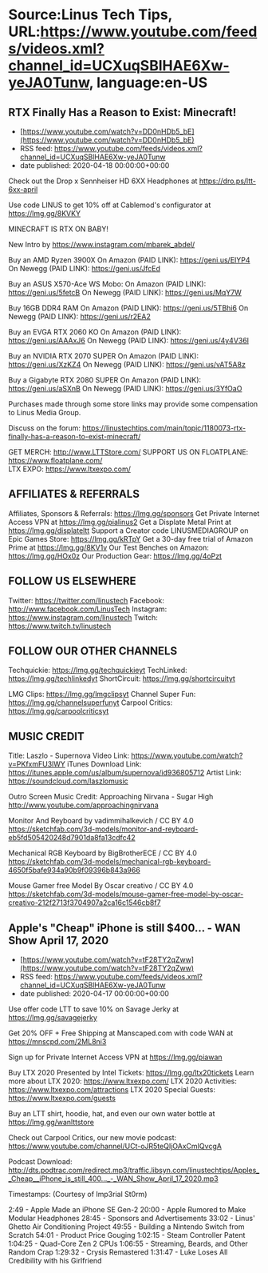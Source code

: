 # Source:Linus Tech Tips, URL:https://www.youtube.com/feeds/videos.xml?channel_id=UCXuqSBlHAE6Xw-yeJA0Tunw, language:en-US

## RTX Finally Has a Reason to Exist: Minecraft!
 - [https://www.youtube.com/watch?v=DD0nHDb5_bE](https://www.youtube.com/watch?v=DD0nHDb5_bE)
 - RSS feed: https://www.youtube.com/feeds/videos.xml?channel_id=UCXuqSBlHAE6Xw-yeJA0Tunw
 - date published: 2020-04-18 00:00:00+00:00

Check out the Drop x Sennheiser HD 6XX Headphones at https://dro.ps/ltt-6xx-april

Use code LINUS to get 10% off at Cablemod's configurator at https://lmg.gg/8KVKY

MINECRAFT IS RTX ON BABY!

New Intro by https://www.instagram.com/mbarek_abdel/

Buy an AMD Ryzen 3900X
On Amazon (PAID LINK): https://geni.us/EIYP4
On Newegg (PAID LINK): https://geni.us/JfcEd

Buy an ASUS X570-Ace WS Mobo:
On Amazon (PAID LINK): https://geni.us/5fetcB
On Newegg (PAID LINK): https://geni.us/MqY7W

Buy 16GB DDR4 RAM
On Amazon (PAID LINK): https://geni.us/5TBhi6
On Newegg (PAID LINK): https://geni.us/r2EA2

Buy an EVGA RTX 2060 KO
On Amazon (PAID LINK): https://geni.us/AAAxJ6
On Newegg (PAID LINK): https://geni.us/4y4V36l

Buy an NVIDIA RTX 2070 SUPER
On Amazon (PAID LINK): https://geni.us/XzKZ4
On Newegg (PAID LINK): https://geni.us/vAT5A8z

Buy a Gigabyte RTX 2080 SUPER
On Amazon (PAID LINK): https://geni.us/aSXnB
On Newegg (PAID LINK): https://geni.us/3YfOaO

Purchases made through some store links may provide some compensation to Linus Media Group.

Discuss on the forum: https://linustechtips.com/main/topic/1180073-rtx-finally-has-a-reason-to-exist-minecraft/

GET MERCH: http://www.LTTStore.com/
SUPPORT US ON FLOATPLANE: https://www.floatplane.com/  
LTX EXPO: https://www.ltxexpo.com/   

AFFILIATES & REFERRALS
---------------------------------------------------
Affiliates, Sponsors & Referrals: https://lmg.gg/sponsors
Get Private Internet Access VPN at https://lmg.gg/pialinus2
Get a Displate Metal Print at https://lmg.gg/displateltt
Support a Creator code LINUSMEDIAGROUP on Epic Games Store: https://lmg.gg/kRTpY
Get a 30-day free trial of Amazon Prime at https://lmg.gg/8KV1v
Our Test Benches on Amazon: https://lmg.gg/HOx0z
Our Production Gear: https://lmg.gg/4oPzt
 
FOLLOW US ELSEWHERE
---------------------------------------------------  
Twitter: https://twitter.com/linustech
Facebook: http://www.facebook.com/LinusTech
Instagram: https://www.instagram.com/linustech
Twitch: https://www.twitch.tv/linustech

FOLLOW OUR OTHER CHANNELS
---------------------------------------------------  
Techquickie: https://lmg.gg/techquickieyt
TechLinked: https://lmg.gg/techlinkedyt
ShortCircuit: https://lmg.gg/shortcircuityt

LMG Clips: https://lmg.gg/lmgclipsyt
Channel Super Fun: https://lmg.gg/channelsuperfunyt
Carpool Critics: https://lmg.gg/carpoolcriticsyt

MUSIC CREDIT
---------------------------------------------------  
Title: Laszlo - Supernova
Video Link: https://www.youtube.com/watch?v=PKfxmFU3lWY
iTunes Download Link: https://itunes.apple.com/us/album/supernova/id936805712
Artist Link: https://soundcloud.com/laszlomusic

Outro Screen Music Credit: Approaching Nirvana - Sugar High http://www.youtube.com/approachingnirvana

Monitor And Reyboard by vadimmihalkevich / CC BY 4.0
https://sketchfab.com/3d-models/monitor-and-reyboard-eb5fd505420248d7901da8fa13cdfc42

Mechanical RGB Keyboard by BigBrotherECE / CC BY 4.0
https://sketchfab.com/3d-models/mechanical-rgb-keyboard-4650f5bafe934a90b9f09396b843a966

Mouse Gamer free Model By Oscar creativo / CC BY 4.0
https://sketchfab.com/3d-models/mouse-gamer-free-model-by-oscar-creativo-212f2713f3704907a2ca16c1546cb8f7

## Apple's "Cheap" iPhone is still $400... - WAN Show April 17, 2020
 - [https://www.youtube.com/watch?v=tF28TY2qZww](https://www.youtube.com/watch?v=tF28TY2qZww)
 - RSS feed: https://www.youtube.com/feeds/videos.xml?channel_id=UCXuqSBlHAE6Xw-yeJA0Tunw
 - date published: 2020-04-17 00:00:00+00:00

Use offer code LTT to save 10% on Savage Jerky at https://lmg.gg/savagejerky

Get 20% OFF + Free Shipping at Manscaped.com with code WAN at https://mnscpd.com/2ML8ni3

Sign up for Private Internet Access VPN at https://lmg.gg/piawan

Buy LTX 2020 Presented by Intel Tickets: https://lmg.gg/ltx20tickets
Learn more about LTX 2020: https://www.ltxexpo.com/
LTX 2020 Activities: https://www.ltxexpo.com/attractions
LTX 2020 Special Guests: https://www.ltxexpo.com/guests

Buy an LTT shirt, hoodie, hat, and even our own water bottle at https://lmg.gg/wanlttstore

Check out Carpool Critics, our new movie podcast: https://www.youtube.com/channel/UCt-oJR5teQIjOAxCmIQvcgA

Podcast Download: http://dts.podtrac.com/redirect.mp3/traffic.libsyn.com/linustechtips/Apples__Cheap__iPhone_is_still_400..._-_WAN_Show_April_17_2020.mp3

Timestamps: (Courtesy of Imp3rial St0rm)

2:49 - Apple Made an iPhone SE Gen-2 
20:00 - Apple Rumored to Make Modular Headphones
28:45 - Sponsors and Advertisements 
33:02 - Linus' Ghetto Air Conditioning Project
49:55 - Building a Nintendo Switch from Scratch
54:01 - Product Price Gouging
1:02:15 - Steam Controller Patent
1:04:25 - Quad-Core Zen 2 CPUs
1:06:55 - Streaming, Beards, and Other Random Crap
1:29:32 - Crysis Remastered
1:31:47 - Luke Loses All Credibility with his Girlfriend

